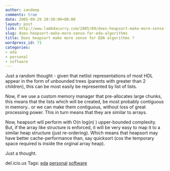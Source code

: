 ```yaml
---
author: sandeep
comments: true
date: 2005-09-29 20:50:00+00:00
layout: post
link: http://www.lambdacurry.com/2005/09/does-heapsort-make-more-sense-for-eda-algorithms/
slug: does-heapsort-make-more-sense-for-eda-algorithms
title: Does heapsort make more sense for EDA algorithms ?
wordpress_id: 71
categories:
- eda
- personal
- software
---
```


Just a random thought - given that netlist representations of most HDL appear in the form of unbounded trees (parents with greater than 2 children), this can be most easily be represented by list of lists.  

Now, if we use a custom memory manager that pre-allocates large chunks, this means that  the lists which will be created, be most probably contiguous in memory.. or we can make them contiguous, without loss of great processing power. This in turn means that they are similar to arrays.  

Now, heapsort will perform with O(n log(n) ) upper-bounded complexity. But, if the array like structure is enforced, it will be very easy to map it to a similar heap structure (just re-ordering). Which means that heapsort may have better cache-performance than, say quicksort (cos the temporary space required is inside the orginal array heap).  

Just a thought.




del.icio.us Tags: [eda](http://del.icio.us/sss8ue/eda) [personal](http://del.icio.us/sss8ue/personal) [software](http://del.icio.us/sss8ue/software)



